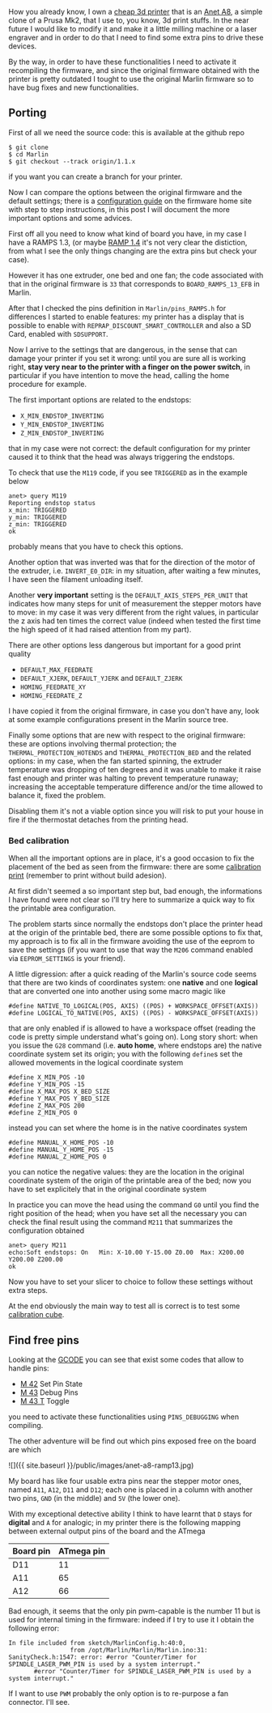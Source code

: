 <!--
.. title: Updating my Anet A8 to the newest Marlin firmware
.. slug: update-marlin-fw-for-anet
.. date: 2018-08-13 00:00:00
.. tags: Anet,3d printer,Marlin
.. category: 
.. link: 
.. description: 
.. type: text
-->


How you already know, I own a [cheap 3d printer](https://www.aliexpress.com/item/Newest-Upgraded-Reprap-Prusa-i3-3D-Printer-kits-High-Quality-Desktop-CNC-Full-colors-3d-printer/32705999543.html)
that is an [Anet A8](https://3dprint.wiki/reprap/anet/a8), a simple clone of a Prusa Mk2,
that I use to, you know, 3d print stuffs. In the near future I would like to modify it
and make it a little milling machine or a laser engraver and in order to do that I need to
find some extra pins to drive these devices.

By the way, in order to have these functionalities I need to activate it recompiling
the firmware, and since the original firmware obtained with the printer is pretty
outdated I tought to use the original Marlin firmware so to have bug fixes and new
functionalities.

## Porting

First of all we need the source code: this is available at the github repo

```
$ git clone
$ cd Marlin
$ git checkout --track origin/1.1.x
```

if you want you can create a branch for your printer.

Now I can compare the options
between the original firmware and the default settings; there is a [configuration guide](http://marlinfw.org/docs/configuration/configuration.html)
on the firmware home site with step to step instructions, in this post I will document the more
important options and some advices.

First off all you need to know what kind of board you have, in my case I have a RAMPS 1.3,
(or maybe [RAMP 1.4](https://www.dhgate.com/product/prusa-i3-3d-printer-mainboard-with-atmega2560/403498082.html) it's not very clear the distiction, from what I see the only
things changing are the extra pins but check your case).

However it has one extruder, one bed and one fan; the code associated with that in the original firmware
is ``33`` that corresponds to ``BOARD_RAMPS_13_EFB`` in Marlin.

After that I checked the pins definition in ``Marlin/pins_RAMPS.h`` for differences
I started to enable features: my printer has a display that is possible to enable with
``REPRAP_DISCOUNT_SMART_CONTROLLER`` and also a SD Card, enabled with ``SDSUPPORT``.

Now I arrive to the settings that are dangerous, in the sense that can damage your
printer if you set it wrong: until you are sure all is working right, **stay very near
to the printer with a finger on the power switch**, in particular if you have intention
to move the head, calling the home procedure for example.

The first important options are related to the endstops:

 - ``X_MIN_ENDSTOP_INVERTING``
 - ``Y_MIN_ENDSTOP_INVERTING``
 - ``Z_MIN_ENDSTOP_INVERTING``

that in my case were not correct: the default configuration for my printer
caused it to think that the head was always triggering the endstops.

To check that use the ``M119`` code, if you see ``TRIGGERED`` as in the example below

```
anet> query M119
Reporting endstop status
x_min: TRIGGERED
y_min: TRIGGERED
z_min: TRIGGERED
ok

```

probably means that you have to check this options.

Another option that was inverted was that for the direction of the motor of the extruder, i.e.
``INVERT_E0_DIR``: in my situation, after waiting a few minutes, I have seen the filament unloading itself.

Another **very important** setting is the ``DEFAULT_AXIS_STEPS_PER_UNIT`` that indicates
how many steps for unit of measurement the stepper motors have to move: in my case it was
very different from the right values, in particular the z axis had ten times the correct value (indeed when tested the first
time the high speed of it had raised attention from my part).

There are other options less dangerous but important for a good print quality

 - ``DEFAULT_MAX_FEEDRATE``
 - ``DEFAULT_XJERK``, ``DEFAULT_YJERK`` and ``DEFAULT_ZJERK``
 - ``HOMING_FEEDRATE_XY``
 - ``HOMING_FEEDRATE_Z``

I have copied it from the original firmware, in case you don't have any, look at some
example configurations present in the Marlin source tree.

Finally some options that are new with respect to the original firmware: these are options
involving thermal protection;
the ``THERMAL_PROTECTION_HOTENDS`` and ``THERMAL_PROTECTION_BED`` and the related
options: in my case, when the fan started spinning, the extruder temperature
was dropping of ten degrees and it was unable to make it raise fast enough
and printer was halting to prevent temperature runaway; increasing the acceptable
temperature difference and/or the time allowed to balance it, fixed the problem.

Disabling them it's not a viable option since you will risk to put your house in fire
if the thermostat detaches from the printing head.

### Bed calibration

When all the important options are in place, it's a good occasion to fix the placement
of the bed as seen from the firmware: there are some [calibration print](https://www.thingiverse.com/thing:2280529) (remember to print
without build adesion).

At first didn't seemed a so important step but, bad enough, the informations I have found
were not clear so I'll try here to summarize a quick way to fix the printable area configuration.

The problem starts since normally the endstops don't place the printer head at the origin of
the printable bed, there are some possible options to fix that, my approach is to
fix all in the firmware avoiding the use of the eeprom to save the settings
(if you want to use that way the ``M206`` command enabled via ``EEPROM_SETTINGS``
is your friend).

A little digression: after a quick reading of the Marlin's source code seems that there
are two kinds of coordinates system: one **native** and one **logical** that are converted
one into another using some macro magic like

```
#define NATIVE_TO_LOGICAL(POS, AXIS) ((POS) + WORKSPACE_OFFSET(AXIS))
#define LOGICAL_TO_NATIVE(POS, AXIS) ((POS) - WORKSPACE_OFFSET(AXIS))
```

that are only enabled if is allowed to have a workspace offset (reading the code is pretty
simple understand what's going on). Long story short: when you issue the ``G28`` command (i.e. **auto home**, where endstops are)
the native coordinate system set its origin; you with the following ``define``s set the allowed movements
in the logical coordinate system

```
#define X_MIN_POS -10
#define Y_MIN_POS -15
#define X_MAX_POS X_BED_SIZE
#define Y_MAX_POS Y_BED_SIZE
#define Z_MAX_POS 200
#define Z_MIN_POS 0
```

instead you can set where the home is in the native coordinates system

```
#define MANUAL_X_HOME_POS -10
#define MANUAL_Y_HOME_POS -15
#define MANUAL_Z_HOME_POS 0
```

you can notice the negative values: they are the location in the original coordinate
system of the origin of the printable area of the bed; now you have to set explicitely that
in the original coordinate system

In practice you can move the head using the command ``G0`` until you find the right position of the head;
when you have set all the necessary you can check the final result using the command ``M211``
that summarizes the configuration obtained

```
anet> query M211
echo:Soft endstops: On   Min: X-10.00 Y-15.00 Z0.00  Max: X200.00 Y200.00 Z200.00
ok
````

Now you have to set your slicer to choice to follow these settings without extra
steps.

At the end obviously the main way to test all is correct is to test some
[calibration cube](https://www.thingiverse.com/thing:1278865).


## Find free pins

Looking at the [GCODE](http://marlinfw.org/meta/gcode/) you can see that exist some codes that allow
to handle pins: 
 - [M 42](http://marlinfw.org/docs/gcode/M042.html) Set Pin State
 - [M 43](http://marlinfw.org/docs/gcode/M043.html) Debug Pins
 - [M 43 T](http://marlinfw.org/docs/gcode/M043-T.html) Toggle

you need to activate these functionalities using ``PINS_DEBUGGING`` when compiling.

The other adventure will be find out which pins exposed free on the board
are which

![]({{ site.baseurl }}/public/images/anet-a8-ramp13.jpg)

My board has like four usable extra pins near the stepper motor ones, named
``A11``, ``A12``, ``D11`` and ``D12``; each one is placed in a column with another two
pins, ``GND`` (in the middle) and ``5V`` (the lower one).

With my exceptional detective ability I think to have learnt that ``D`` stays for **digital**
and ``A`` for analogic; in my printer there is the following mapping between external output pins
of the board and the ATmega

| Board pin | ATmega pin |
|-----------|------------|
| D11       | 11         |
| A11       | 65         |
| A12       | 66         |

Bad enough, it seems that the only pin pwm-capable is the number 11 but is used for
internal timing in the firmware: indeed if I try to use it I obtain the following error:

```
In file included from sketch/MarlinConfig.h:40:0,
                 from /opt/Marlin/Marlin/Marlin.ino:31:
SanityCheck.h:1547: error: #error "Counter/Timer for SPINDLE_LASER_PWM_PIN is used by a system interrupt."
       #error "Counter/Timer for SPINDLE_LASER_PWM_PIN is used by a system interrupt."
```

If I want to use ``PWM`` probably the only option is to re-purpose a fan connector. I'll see.